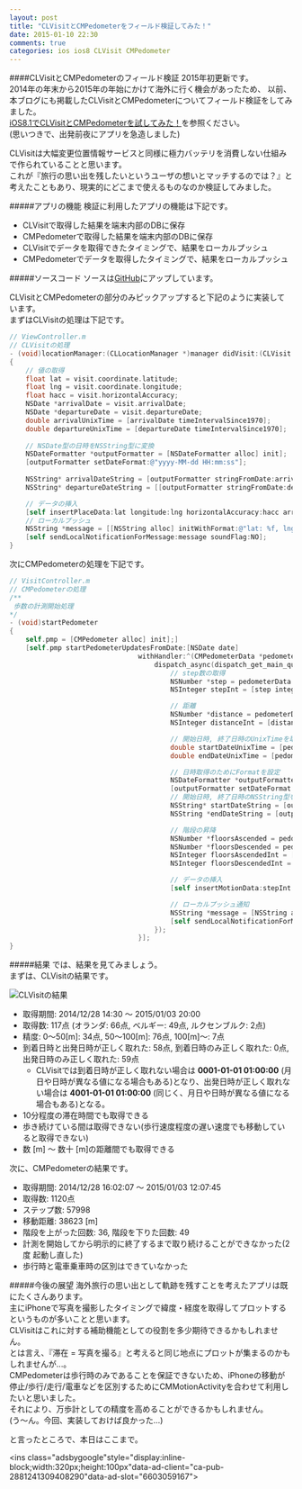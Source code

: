 ```yaml
---
layout: post
title: "CLVisitとCMPedometerをフィールド検証してみた！"
date: 2015-01-10 22:30
comments: true
categories: ios ios8 CLVisit CMPedometer
---
```


####CLVisitとCMPedometerのフィールド検証
2015年初更新です。  
2014年の年末から2015年の年始にかけて海外に行く機会があったため、
以前、本ブログにも掲載したCLVisitとCMPedometerについてフィールド検証をしてみました。  
[iOS8.1でCLVisitとCMPedometerを試してみた！](http://grandbig.github.io/blog/2014/11/30/visit-and-step/)を参照ください。  
(思いつきで、出発前夜にアプリを急造しました)  

CLVisitは大幅変更位置情報サービスと同様に極力バッテリを消費しない仕組みで作られていることと思います。  
これが『旅行の思い出を残したいというユーザの想いとマッチするのでは？』と考えたこともあり、現実的にどこまで使えるものなのか検証してみました。  

<!-- more -->

#####アプリの機能
検証に利用したアプリの機能は下記です。

* CLVisitで取得した結果を端末内部のDBに保存  
* CMPedometerで取得した結果を端末内部のDBに保存  
* CLVisitでデータを取得できたタイミングで、結果をローカルプッシュ
* CMPedometerでデータを取得したタイミングで、結果をローカルプッシュ

#####ソースコード
ソースは[GitHub](https://github.com/grandbig/VisitTheWorld)にアップしています。  

CLVisitとCMPedometerの部分のみピックアップすると下記のように実装しています。  
まずはCLVisitの処理は下記です。

```objective-c
// ViewController.m
// CLVisitの処理
- (void)locationManager:(CLLocationManager *)manager didVisit:(CLVisit *)visit
{
	// 値の取得
	float lat = visit.coordinate.latitude;                              // 緯度
	float lng = visit.coordinate.longitude;                             // 経度
	float hacc = visit.horizontalAccuracy;                              // 水平精度
	NSDate *arrivalDate = visit.arrivalDate;                            // 到着日時(NSDate型)
	NSDate *departureDate = visit.departureDate;                        // 出発日時(NSDate型)
	double arrivalUnixTime = [arrivalDate timeIntervalSince1970];       // 到着日時(timestamp)
	double departureUnixTime = [departureDate timeIntervalSince1970];   // 出発日時(timestamp)
	
	// NSDate型の日時をNSString型に変換
	NSDateFormatter *outputFormatter = [NSDateFormatter alloc] init];
	[outputFormatter setDateFormat:@"yyyy-MM-dd HH:mm:ss"];
			    
	NSString* arrivalDateString = [outputFormatter stringFromDate:arrivalDate];
	NSString* departureDateString = [[outputFormatter stringFromDate:departureDate];

	// データの挿入
	[self insertPlaceData:lat longitude:lng horizontalAccuracy:hacc arrivalDate:arrivalDateString departureDate:departureDateString arrivalDateUT:arrivalUnixTime departureDateUT:departureUnixTime];
	// ローカルプッシュ
	NSString *message = [[NSString alloc] initWithFormat:@"lat: %f, lng: %f, hacc: %f, 到着日時: %@, 出発日時: %@", lat, lng, hacc, arrivalDateString, departureDateString];
	[self sendLocalNotificationForMessage:message soundFlag:NO];
}
```

次にCMPedometerの処理を下記です。  

```objective-c
// VisitController.m
// CMPedometerの処理
/**
 歩数の計測開始処理
*/
- (void)startPedometer
{
	self.pmp = [CMPedometer alloc] init];]
	[self.pmp startPedometerUpdatesFromDate:[NSDate date]
								withHandler:^(CMPedometerData *pedometerData, NSError *error) {
									dispatch_async(dispatch_get_main_queue(), ^{
										// step数の取得
										NSNumber *step = pedometerData.numberOfSteps;
										NSInteger stepInt = [step integerValue];

										// 距離
										NSNumber *distance = pedometerData.distance;
										NSInteger distanceInt = [distance integerValue];

										// 開始日時, 終了日時のUnixTimeを取得
										double startDateUnixTime = [pedometerData.startDate timeIntervalSince1970];
										double endDateUnixTime = [pedometerData.endDate timeIntervalSince1970];

										// 日時取得のためにFormatを設定
										NSDateFormatter *outputFormatter = [[NSDateFormatter alloc] init];
										[outputFormatter setDateFormat:@"yyyy-MM-dd HH:mm:ss"];
										// 開始日時, 終了日時のNSString型を取得
										NSString* startDateString = [outputFormatter stringFromDate:pedometerData.startDate];
										NSString *endDateString = [outputFormatter stringFromDate:pedometerData.endDate];

										// 階段の昇降
										NSNumber *floorsAscended = pedometerData.floorsAscended;
										NSNumber *floorsDescended = pedometerData.floorsDescended;
										NSInteger floorsAscendedInt = [floorsAscended integerValue];
										NSInteger floorsDescendedInt = [floorsDescended integerValue];

										// データの挿入
										[self insertMotionData:stepInt distance:distanceInt startDate:startDateString endDate:endDateString startDateUT:startDateUnixTime endDateUT:endDateUnixTime floorsAscended:floorsAscendedInt floorsDescended:floorsDescendedInt];

										// ローカルプッシュ通知
										NSString *message = [NSString alloc] initWithFormat:@"Step Count Result\n\n歩数: %@\n距離: %@[m]\n開始時間: %@\n終了時間: %@\n上った回数: %@\n下りた回数: %@", step, distance, startDateString, endDateString, floorsAscended, floorsDescended];
										[self sendLocalNotificationForMessage:message soundFlag:NO];]
									});
								}];
}
```

#####結果
では、結果を見てみましょう。  
まずは、CLVisitの結果です。  

![CLVisitの結果](/images/visit_test1.png)  
  
* 取得期間: 2014/12/28 14:30 〜 2015/01/03 20:00  
* 取得数: 117点 (オランダ: 66点, ベルギー: 49点, ルクセンブルク: 2点)  
* 精度: 0〜50[m]: 34点, 50〜100[m]: 76点, 100[m]〜: 7点  
* 到着日時と出発日時が正しく取れた: 58点, 到着日時のみ正しく取れた: 0点, 出発日時のみ正しく取れた: 59点  
    * CLVisitでは到着日時が正しく取れない場合は **0001-01-01 01:00:00** (月日や日時が異なる値になる場合もある)となり、出発日時が正しく取れない場合は **4001-01-01 01:00:00**  (同じく、月日や日時が異なる値になる場合もある)となる。
* 10分程度の滞在時間でも取得できる
* 歩き続けている間は取得できない(歩行速度程度の遅い速度でも移動していると取得できない)
* 数 [m] 〜 数十 [m]の距離間でも取得できる

次に、CMPedometerの結果です。  

* 取得期間: 2014/12/28 16:02:07 〜 2015/01/03 12:07:45
* 取得数: 1120点
* ステップ数: 57998
* 移動距離: 38623 [m]
* 階段を上がった回数: 36, 階段を下りた回数: 49
* 計測を開始してから明示的に終了するまで取り続けることができなかった(2度 起動し直した)
* 歩行時と電車乗車時の区別はできていなかった

#####今後の展望
海外旅行の思い出として軌跡を残すことを考えたアプリは既にたくさんあります。  
主にiPhoneで写真を撮影したタイミングで緯度・経度を取得してプロットするというものが多いことと思います。  
CLVisitはこれに対する補助機能としての役割を多少期待できるかもしれません。  
とは言え、『滞在 = 写真を撮る』と考えると同じ地点にプロットが集まるのかもしれませんが...。  
CMPedometerは歩行時のみであることを保証できないため、iPhoneの移動が停止/歩行/走行/電車などを区別するためにCMMotionActivityを合わせて利用したいと思いました。  
それにより、万歩計としての精度を高めることができるかもしれません。  
(う〜ん。今回、実装しておけば良かった...)  

と言ったところで、本日はここまで。  

<script async src="//pagead2.googlesyndication.com/pagead/js/adsbygoogle.js"></script>
<ins class="adsbygoogle"style="display:inline-block;width:320px;height:100px"data-ad-client="ca-pub-2881241309408290"data-ad-slot="6603059167"></ins>
<script>
(adsbygoogle = window.adsbygoogle || []).push({});
</script>
